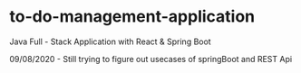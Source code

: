 # to-do-management-application
Java Full - Stack Application with React &amp; Spring Boot

09/08/2020 - Still trying to figure out usecases of springBoot and REST Api
